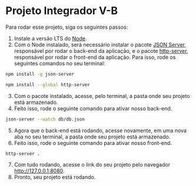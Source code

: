 # Projeto Integrador V-B

Para rodar esse projeto, siga os seguintes passos:

1. Instale a versão LTS do [Node](https://nodejs.org/en).
2. Com o Node instalado, será necessário instalar o pacote [JSON Server](https://github.com/typicode/json-server), responsável por rodar o back-end da aplicação, e o pacote [http-server](https://www.npmjs.com/package/http-server), responsável por rodar o front-end da aplicação. Para isso, rode os seguintes comandos no seu terminal:

```bash
npm install -g json-server
```

```bash
npm install --global http-server
```

3. Com o pacote instalado, acesse, pelo terminal, a pasta onde seu projeto está armazenado.
4. Feito isso, rode o seguinte comando para ativar nosso back-end.

```bash
json-server --watch db/db.json
```

5. Agora que o back-end está rodando, acesse novamente, em uma nova aba no seu terminal, a pasta onde seu projeto está armazenado.
6. Feito isso, rode o seguinte comando para ativar nosso front-end.

```bash
http-server .
```

7. Com tudo rodando, acesse o link do seu projeto pelo navegador http://127.0.0.1:8080.
8. Pronto, seu projeto está rodando.
